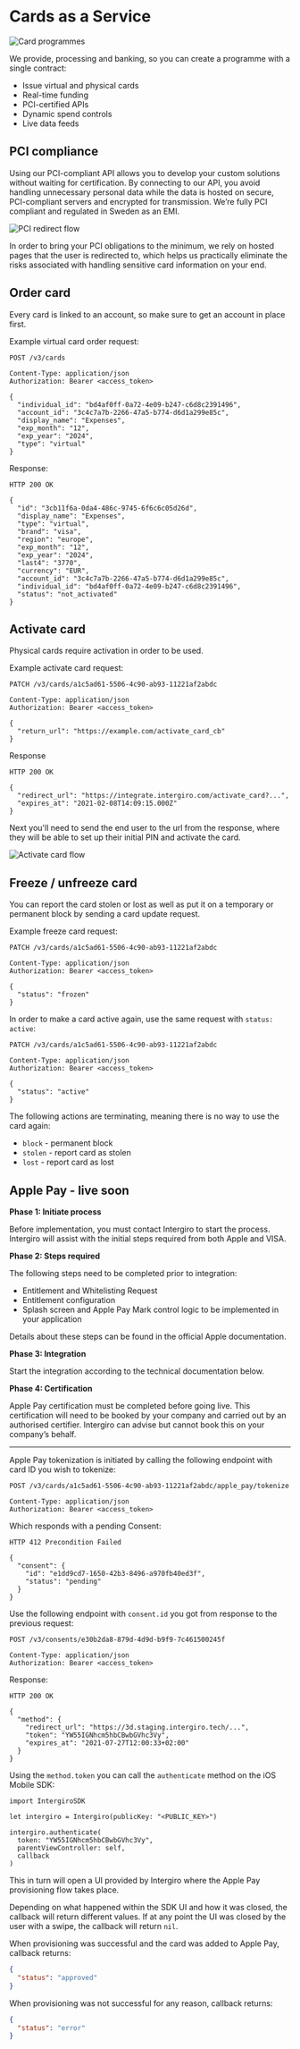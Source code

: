 # Cards as a Service

<img :src="$withBase('/assets/img/card-programmes-splash.jpg')" alt="Card programmes">

We provide, processing and banking, so you can create a programme with a single contract:
- Issue virtual and physical cards
- Real-time funding
- PCI-certified APIs
- Dynamic spend controls
- Live data feeds

## PCI compliance

Using our PCI-compliant API allows you to develop your custom solutions without waiting for certification. By connecting to our API, you avoid handling unnecessary personal data while the data is hosted on secure, PCI-compliant servers and encrypted for transmission. We’re fully PCI compliant and regulated in Sweden as an EMI.

<img :src="$withBase('/assets/img/integrate/card-programmes/pci-redirect.png')" alt="PCI redirect flow">

In order to bring your PCI obligations to the minimum, we rely on hosted pages that the user is redirected to, which helps us practically eliminate the risks associated with handling sensitive card information on your end.

## Order card

Every card is linked to an account, so make sure to get an account in place first.

Example virtual card order request:

```{1}
POST /v3/cards

Content-Type: application/json
Authorization: Bearer <access_token>

{
  "individual_id": "bd4af0ff-0a72-4e09-b247-c6d8c2391496",
  "account_id": "3c4c7a7b-2266-47a5-b774-d6d1a299e85c",
  "display_name": "Expenses",
  "exp_month": "12",
  "exp_year": "2024",
  "type": "virtual"
}
```

Response:

```{1}
HTTP 200 OK

{
  "id": "3cb11f6a-0da4-486c-9745-6f6c6c05d26d",
  "display_name": "Expenses",
  "type": "virtual",
  "brand": "visa",
  "region": "europe",
  "exp_month": "12",
  "exp_year": "2024",
  "last4": "3770",
  "currency": "EUR",
  "account_id": "3c4c7a7b-2266-47a5-b774-d6d1a299e85c",
  "individual_id": "bd4af0ff-0a72-4e09-b247-c6d8c2391496",
  "status": "not_activated"
}
```

## Activate card

Physical cards require activation in order to be used.

Example activate card request:

```{1}
PATCH /v3/cards/a1c5ad61-5506-4c90-ab93-11221af2abdc

Content-Type: application/json
Authorization: Bearer <access_token>

{
  "return_url": "https://example.com/activate_card_cb"
}
```

Response

```{1,4}
HTTP 200 OK

{
  "redirect_url": "https://integrate.intergiro.com/activate_card?...",
  "expires_at": "2021-02-08T14:09:15.000Z"
}
```

Next you'll need to send the end user to the url from the response, where they will be able to set up their initial PIN and activate the card.

<img :src="$withBase('/assets/img/integrate/card-programmes/activate-card-redirect.png')" alt="Activate card flow">

## Freeze / unfreeze card

You can report the card stolen or lost as well as put it on a temporary or permanent block by sending a card update request. 

Example freeze card request:

```{1,8}
PATCH /v3/cards/a1c5ad61-5506-4c90-ab93-11221af2abdc

Content-Type: application/json
Authorization: Bearer <access_token>

{
  "status": "frozen"
}
```

In order to make a card active again, use the same request with `status: active`:

```{1,8}
PATCH /v3/cards/a1c5ad61-5506-4c90-ab93-11221af2abdc

Content-Type: application/json
Authorization: Bearer <access_token>

{
  "status": "active"
}
```

The following actions are terminating, meaning there is no way to use the card again:
- `block` - permanent block
- `stolen` - report card as stolen
- `lost` - report card as lost


## Apple Pay - live soon

**Phase 1: Initiate process**

Before implementation, you must contact Intergiro to start the process. Intergiro will assist with the initial steps
required from both Apple and VISA.

**Phase 2: Steps required**

The following steps need to be completed prior to integration:

- Entitlement and Whitelisting Request
- Entitlement configuration
- Splash screen and Apple Pay Mark control logic to be implemented in your application
 
Details about these steps can be found in the official Apple documentation.

**Phase 3: Integration**

Start the integration according to the technical documentation below.

**Phase 4: Certification**

Apple Pay certification must be completed before going live. This certification will need to be booked by your company
and carried out by an authorised certifier. Intergiro can advise but cannot book this on your company’s behalf.

---


Apple Pay tokenization is initiated by calling the following endpoint with card ID you wish to tokenize:

```{1}
POST /v3/cards/a1c5ad61-5506-4c90-ab93-11221af2abdc/apple_pay/tokenize

Content-Type: application/json
Authorization: Bearer <access_token>
```

Which responds with a pending Consent:

```{1,5}
HTTP 412 Precondition Failed

{
  "consent": {
    "id": "e1dd9cd7-1650-42b3-8496-a970fb40ed3f",
    "status": "pending"
  }
}
```

Use the following endpoint with `consent.id` you got from response to the previous request:

```{1}
POST /v3/consents/e30b2da8-879d-4d9d-b9f9-7c461500245f

Content-Type: application/json
Authorization: Bearer <access_token>
```

Response:

```{1,6}
HTTP 200 OK

{
  "method": {
    "redirect_url": "https://3d.staging.intergiro.tech/...",
    "token": "YW55IGNhcm5hbCBwbGVhc3Vy",
    "expires_at": "2021-07-27T12:00:33+02:00"
  }
}
```

Using the `method.token` you can call the `authenticate` method on the iOS Mobile SDK:

```swift{6,8}
import IntergiroSDK

let intergiro = Intergiro(publicKey: "<PUBLIC_KEY>")

intergiro.authenticate(
  token: "YW55IGNhcm5hbCBwbGVhc3Vy", 
  parentViewController: self,
  callback
)
```

This in turn will open a UI provided by Intergiro where the Apple Pay provisioning flow takes place.

Depending on what happened within the SDK UI and how it was closed, the callback will return different values.
If at any point the UI was closed by the user with a swipe, the callback will return `nil`.

[//]: # (If there was an issue with internet connection, TODO)
When provisioning was successful and the card was added to Apple Pay, callback returns:

```json
{
  "status": "approved"
}
```

When provisioning was not successful for any reason, callback returns:

```json
{
  "status": "error"
}
```
